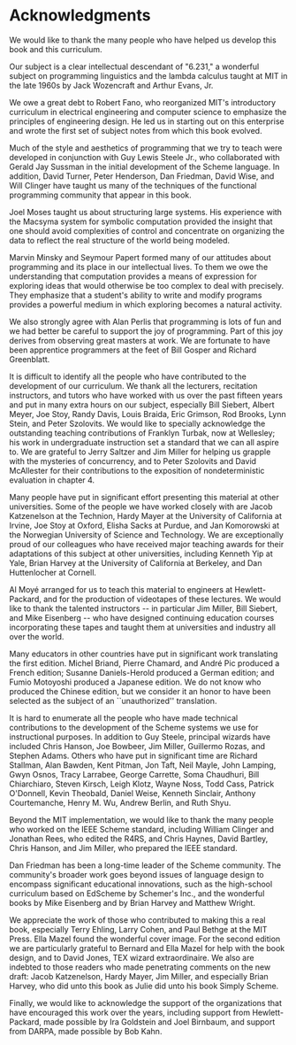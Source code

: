 # Acknowledgments

 We would like to thank the many people who have helped us develop this book and this curriculum.

Our subject is a clear intellectual descendant of "6.231," a wonderful subject on programming linguistics and the lambda calculus taught at MIT in the late 1960s by Jack Wozencraft and Arthur Evans, Jr.

We owe a great debt to Robert Fano, who reorganized MIT's introductory curriculum in electrical engineering and computer science to emphasize the principles of engineering design. He led us in starting out on this enterprise and wrote the first set of subject notes from which this book evolved.

Much of the style and aesthetics of programming that we try to teach were developed in conjunction with Guy Lewis Steele Jr., who collaborated with Gerald Jay Sussman in the initial development of the Scheme language. In addition, David Turner, Peter Henderson, Dan Friedman, David Wise, and Will Clinger have taught us many of the techniques of the functional programming community that appear in this book.

Joel Moses taught us about structuring large systems. His experience with the Macsyma system for symbolic computation provided the insight that one should avoid complexities of control and concentrate on organizing the data to reflect the real structure of the world being modeled.

Marvin Minsky and Seymour Papert formed many of our attitudes about programming and its place in our intellectual lives. To them we owe the understanding that computation provides a means of expression for exploring ideas that would otherwise be too complex to deal with precisely. They emphasize that a student's ability to write and modify programs provides a powerful medium in which exploring becomes a natural activity.

We also strongly agree with Alan Perlis that programming is lots of fun and we had better be careful to support the joy of programming. Part of this joy derives from observing great masters at work. We are fortunate to have been apprentice programmers at the feet of Bill Gosper and Richard Greenblatt.

It is difficult to identify all the people who have contributed to the development of our curriculum. We thank all the lecturers, recitation instructors, and tutors who have worked with us over the past fifteen years and put in many extra hours on our subject, especially Bill Siebert, Albert Meyer, Joe Stoy, Randy Davis, Louis Braida, Eric Grimson, Rod Brooks, Lynn Stein, and Peter Szolovits. We would like to specially acknowledge the outstanding teaching contributions of Franklyn Turbak, now at Wellesley; his work in undergraduate instruction set a standard that we can all aspire to. We are grateful to Jerry Saltzer and Jim Miller for helping us grapple with the mysteries of concurrency, and to Peter Szolovits and David McAllester for their contributions to the exposition of nondeterministic evaluation in chapter 4.

Many people have put in significant effort presenting this material at other universities. Some of the people we have worked closely with are Jacob Katzenelson at the Technion, Hardy Mayer at the University of California at Irvine, Joe Stoy at Oxford, Elisha Sacks at Purdue, and Jan Komorowski at the Norwegian University of Science and Technology. We are exceptionally proud of our colleagues who have received major teaching awards for their adaptations of this subject at other universities, including Kenneth Yip at Yale, Brian Harvey at the University of California at Berkeley, and Dan Huttenlocher at Cornell.

Al Moyé arranged for us to teach this material to engineers at Hewlett-Packard, and for the production of videotapes of these lectures. We would like to thank the talented instructors -- in particular Jim Miller, Bill Siebert, and Mike Eisenberg -- who have designed continuing education courses incorporating these tapes and taught them at universities and industry all over the world.

Many educators in other countries have put in significant work translating the first edition. Michel Briand, Pierre Chamard, and André Pic produced a French edition; Susanne Daniels-Herold produced a German edition; and Fumio Motoyoshi produced a Japanese edition. We do not know who produced the Chinese edition, but we consider it an honor to have been selected as the subject of an ``unauthorized'' translation.

It is hard to enumerate all the people who have made technical contributions to the development of the Scheme systems we use for instructional purposes. In addition to Guy Steele, principal wizards have included Chris Hanson, Joe Bowbeer, Jim Miller, Guillermo Rozas, and Stephen Adams. Others who have put in significant time are Richard Stallman, Alan Bawden, Kent Pitman, Jon Taft, Neil Mayle, John Lamping, Gwyn Osnos, Tracy Larrabee, George Carrette, Soma Chaudhuri, Bill Chiarchiaro, Steven Kirsch, Leigh Klotz, Wayne Noss, Todd Cass, Patrick O'Donnell, Kevin Theobald, Daniel Weise, Kenneth Sinclair, Anthony Courtemanche, Henry M. Wu, Andrew Berlin, and Ruth Shyu.

Beyond the MIT implementation, we would like to thank the many people who worked on the IEEE Scheme standard, including William Clinger and Jonathan Rees, who edited the R4RS, and Chris Haynes, David Bartley, Chris Hanson, and Jim Miller, who prepared the IEEE standard.

Dan Friedman has been a long-time leader of the Scheme community. The community's broader work goes beyond issues of language design to encompass significant educational innovations, such as the high-school curriculum based on EdScheme by Schemer's Inc., and the wonderful books by Mike Eisenberg and by Brian Harvey and Matthew Wright.

We appreciate the work of those who contributed to making this a real book, especially Terry Ehling, Larry Cohen, and Paul Bethge at the MIT Press. Ella Mazel found the wonderful cover image. For the second edition we are particularly grateful to Bernard and Ella Mazel for help with the book design, and to David Jones, TEX wizard extraordinaire. We also are indebted to those readers who made penetrating comments on the new draft: Jacob Katzenelson, Hardy Mayer, Jim Miller, and especially Brian Harvey, who did unto this book as Julie did unto his book Simply Scheme.

Finally, we would like to acknowledge the support of the organizations that have encouraged this work over the years, including support from Hewlett-Packard, made possible by Ira Goldstein and Joel Birnbaum, and support from DARPA, made possible by Bob Kahn. 